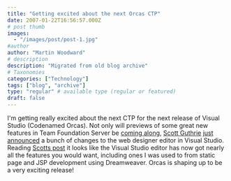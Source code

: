 ```yaml
---
title: "Getting excited about the next Orcas CTP"
date: 2007-01-22T16:56:57.000Z
# post thumb
images:
  - "/images/post/post-1.jpg"
#author
author: "Martin Woodward"
# description
description: "Migrated from old blog archive"
# Taxonomies
categories: ["Technology"]
tags: ["blog", "archive"]
type: "regular" # available type (regular or featured)
draft: false
---
```


I'm getting really excited about the next CTP for the next release of Visual Studio (Codenamed Orcas).  Not only will previews of some great new features in Team Foundation Server be [coming along](http://blogs.msdn.com/bharry/archive/2007/01/11/january-visual-studio-orcas-ctp-available.aspx), [Scott Guthrie](http://weblogs.asp.net/scottgu/) [just announced](http://weblogs.asp.net/scottgu/archive/2007/01/22/visual-studio-orcas-web-designer-integrated-into-main.aspx) a bunch of changes to the web designer editor in Visual Studio.  Reading [Scotts post](http://weblogs.asp.net/scottgu/archive/2007/01/22/visual-studio-orcas-web-designer-integrated-into-main.aspx) it looks like the Visual Studio editor has now got nearly all the features you would want, including ones I was used to from static page and JSP development using Dreamweaver.  Orcas is shaping up to be a very exciting release!